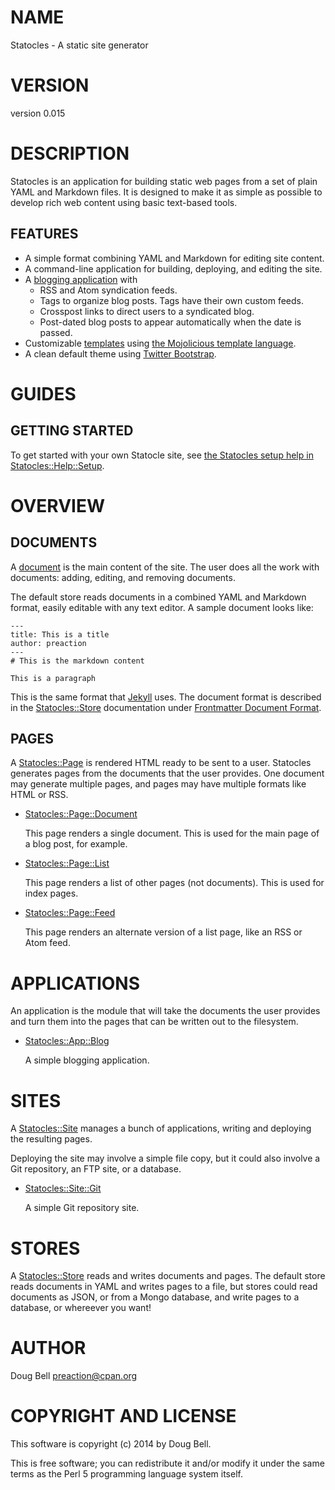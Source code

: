 # NAME

Statocles - A static site generator

# VERSION

version 0.015

# DESCRIPTION

Statocles is an application for building static web pages from a set of plain
YAML and Markdown files. It is designed to make it as simple as possible to
develop rich web content using basic text-based tools.

## FEATURES

- A simple format combining YAML and Markdown for editing site content.
- A command-line application for building, deploying, and editing the site.
- A [blogging application](https://metacpan.org/pod/Statocles::App::Blog#FEATURES) with
    - RSS and Atom syndication feeds.
    - Tags to organize blog posts. Tags have their own custom feeds.
    - Crosspost links to direct users to a syndicated blog.
    - Post-dated blog posts to appear automatically when the date is passed.
- Customizable [templates](https://metacpan.org/pod/Statocles::Template) using [the Mojolicious template
language](https://metacpan.org/pod/Mojo::Template#SYNTAX).
- A clean default theme using [Twitter Bootstrap](http://getbootstrap.com).

# GUIDES

## GETTING STARTED

To get started with your own Statocle site, see
[the Statocles setup help in Statocles::Help::Setup](https://metacpan.org/pod/Statocles::Help::Setup).

# OVERVIEW

## DOCUMENTS

A [document](https://metacpan.org/pod/Statocles::Document) is the main content of the site. The user does
all the work with documents: adding, editing, and removing documents.

The default store reads documents in a combined YAML and Markdown format,
easily editable with any text editor. A sample document looks like:

    ---
    title: This is a title
    author: preaction
    ---
    # This is the markdown content

    This is a paragraph

This is the same format that [Jekyll](http://jekyllrb.com) uses. The document
format is described in the [Statocles::Store](https://metacpan.org/pod/Statocles::Store) documentation under
[Frontmatter Document Format](https://metacpan.org/pod/Statocles::Store#Frontmatter-Document-Format).

## PAGES

A [Statocles::Page](https://metacpan.org/pod/Statocles::Page) is rendered HTML ready to be sent to a user. Statocles
generates pages from the documents that the user provides. One document may
generate multiple pages, and pages may have multiple formats like HTML or RSS.

- [Statocles::Page::Document](https://metacpan.org/pod/Statocles::Page::Document)

    This page renders a single document. This is used for the main page of a blog
    post, for example.

- [Statocles::Page::List](https://metacpan.org/pod/Statocles::Page::List)

    This page renders a list of other pages (not documents). This is used for index
    pages.

- [Statocles::Page::Feed](https://metacpan.org/pod/Statocles::Page::Feed)

    This page renders an alternate version of a list page, like an RSS or Atom feed.

# APPLICATIONS

An application is the module that will take the documents the user provides and
turn them into the pages that can be written out to the filesystem.

- [Statocles::App::Blog](https://metacpan.org/pod/Statocles::App::Blog)

    A simple blogging application.

# SITES

A [Statocles::Site](https://metacpan.org/pod/Statocles::Site) manages a bunch of applications, writing and deploying the
resulting pages.

Deploying the site may involve a simple file copy, but it could also involve a
Git repository, an FTP site, or a database.

- [Statocles::Site::Git](https://metacpan.org/pod/Statocles::Site::Git)

    A simple Git repository site.

# STORES

A [Statocles::Store](https://metacpan.org/pod/Statocles::Store) reads and writes documents and pages. The default store
reads documents in YAML and writes pages to a file, but stores could read
documents as JSON, or from a Mongo database, and write pages to a database, or
whereever you want!

# AUTHOR

Doug Bell <preaction@cpan.org>

# COPYRIGHT AND LICENSE

This software is copyright (c) 2014 by Doug Bell.

This is free software; you can redistribute it and/or modify it under
the same terms as the Perl 5 programming language system itself.
